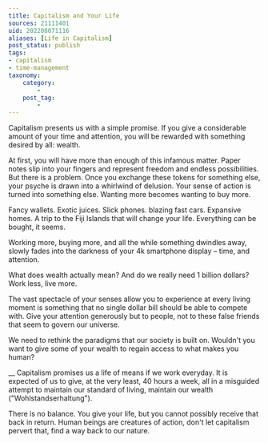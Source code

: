 ```yaml
---
title: Capitalism and Your Life
sources: 21111401
uid: 202208071116
aliases: [Life in Capitalism]
post_status: publish
tags: 
- capitalism
- time-management
taxonomy:
    category:
        - 
    post_tag:
        - 
---
```


Capitalism presents us with a simple promise. If you give a considerable amount of your time and attention, you will be rewarded with something desired by all: wealth. 

At first, you will have more than enough of this infamous matter. Paper notes slip into your fingers and represent freedom and endless possibilities. But there is a problem. Once you exchange these tokens for something else, your psyche is drawn into a whirlwind of delusion. Your sense of action is turned into something else. Wanting more becomes wanting to buy more.

Fancy wallets. Exotic juices. Slick phones. blazing fast cars. Expansive homes. A trip to the Fiji Islands that will change your life. Everything can be bought, it seems.

Working more, buying more, and all the while something dwindles away, slowly fades into the darkness of your 4k smartphone display – time, and attention.

What does wealth actually mean? And do we really need 1 billion dollars? Work less, live more.

The vast spectacle of your senses allow you to experience at every living moment is something that no single dollar bill should be able to compete with. Give your attention generously but to people, not to these false friends that seem to govern our universe.

We need to rethink the paradigms that our society is built on. Wouldn't you want to give some of your wealth to regain access to what makes you human?

__
Capitalism promises us a life of means if we work everyday. It is expected of us to give, at the very least, 40 hours a week, all in a misguided attempt to maintain our standard of living, maintain our wealth ("Wohlstandserhaltung").

There is no balance. You give your life, but you cannot possibly receive that back in return. Human beings are creatures of action, don't let capitalism pervert that, find a way back to our nature.